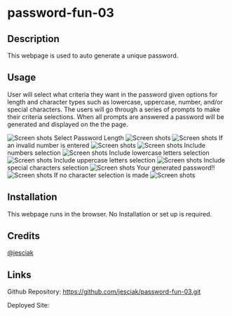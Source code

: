 # password-fun-03


## Description

This webpage is used to auto generate a unique password.


## Usage

User will select what criteria they want in the password given options for length and character types such as lowercase, uppercase, number, and/or special characters.  The users will go through a series of prompts to make their criteria selections.  When all prompts are answered a password will be generated and displayed on the the page.

![Screen shots](./Assets/start.png)
Select Password Length
![Screen shots](./Assets/length%20input.png)
![Screen shots](./Assets/invalid%20length%20input.png)
If an invalid number is entered
![Screen shots](./Assets/invalid%20alert.png)
![Screen shots](./Assets/correct%20input.png)
Include numbers selection
![Screen shots](./Assets/num%20selection.png)
Include lowercase letters selection
![Screen shots](./Assets/lower%20selection.png)
Include uppercase letters selection
![Screen shots](./Assets/upper%20selection.png)
Include special characters selection
![Screen shots](./Assets/special%20selection.png)
Your generated password!!
![Screen shots](./Assets/generated%20pw.png)
If no character selection is made
![Screen shots](./Assets/unsuccessful.png)


## Installation
This webpage runs in the browser. No Installation or set up is required.
## Credits
 [@jesciak](https://github.com/jesciak/)

## Links
Github Repository:
https://github.com/jesciak/password-fun-03.git

Deployed Site:
